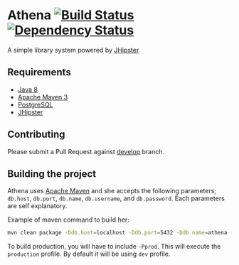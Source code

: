 # Athena [![Build Status](https://drone.io/github.com/StarTrackDevKL/athena/status.png)](https://drone.io/github.com/StarTrackDevKL/athena/latest) [![Dependency Status](https://gemnasium.com/StarTrackDevKL/athena.svg)](https://gemnasium.com/StarTrackDevKL/athena)
A simple library system powered by [JHipster][1]

## Requirements
- [Java 8](http://www.oracle.com/technetwork/java/javase/downloads/jdk8-downloads-2133151.html)
- [Apache Maven 3](https://maven.apache.org/download.cgi)
- [PostgreSQL](http://www.postgresql.org/download/)
- [JHipster][1]

## Contributing
Please submit a Pull Request against [develop](https://github.com/StarTrackDevKL/athena/tree/develop) branch.

## Building the project
Athena uses [Apache Maven](https://maven.apache.org/) and she accepts the following parameters; `db.host`, `db.port`, `db.name`, `db.username`, and `db.password`. Each parameters are self explanatory.

Example of maven command to build her:
```sh
mvn clean package -Ddb.host=localhost -Ddb.port=5432 -Ddb.name=athena -Ddb.username=athena -Ddb.password=2948f5a3b9b3ca2d991c40c8d523bf07
```

To build production, you will have to include `-Pprod`. This will execute the `production` profile. By default it will be using `dev` profile.

[1]: http://jhipster.github.io/
